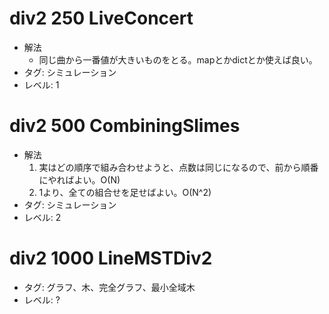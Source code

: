 # div2 250 LiveConcert

- 解法
    - 同じ曲から一番値が大きいものをとる。mapとかdictとか使えば良い。
- タグ: シミュレーション
- レベル: 1

# div2 500 CombiningSlimes

- 解法
    1. 実はどの順序で組み合わせようと、点数は同じになるので、前から順番にやればよい。O(N)
    2. 1より、全ての組合せを足せばよい。O(N^2)
- タグ: シミュレーション
- レベル: 2

# div2 1000 LineMSTDiv2

- タグ: グラフ、木、完全グラフ、最小全域木
- レベル: ?
